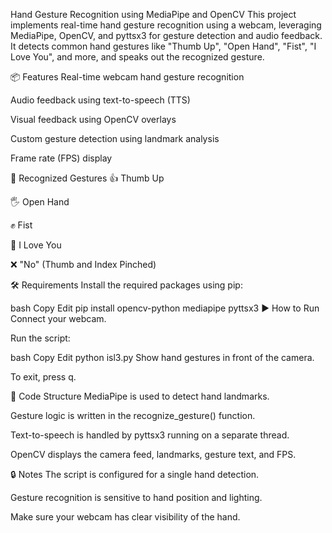 Hand Gesture Recognition using MediaPipe and OpenCV
This project implements real-time hand gesture recognition using a webcam, leveraging MediaPipe, OpenCV, and pyttsx3 for gesture detection and audio feedback. It detects common hand gestures like "Thumb Up", "Open Hand", "Fist", "I Love You", and more, and speaks out the recognized gesture.

📦 Features
Real-time webcam hand gesture recognition

Audio feedback using text-to-speech (TTS)

Visual feedback using OpenCV overlays

Custom gesture detection using landmark analysis

Frame rate (FPS) display

🧠 Recognized Gestures
👍 Thumb Up

🖐️ Open Hand

✊ Fist

🤟 I Love You

❌ "No" (Thumb and Index Pinched)

🛠️ Requirements
Install the required packages using pip:

bash
Copy
Edit
pip install opencv-python mediapipe pyttsx3
▶️ How to Run
Connect your webcam.

Run the script:

bash
Copy
Edit
python isl3.py
Show hand gestures in front of the camera.

To exit, press q.

🧩 Code Structure
MediaPipe is used to detect hand landmarks.

Gesture logic is written in the recognize_gesture() function.

Text-to-speech is handled by pyttsx3 running on a separate thread.

OpenCV displays the camera feed, landmarks, gesture text, and FPS.

🔒 Notes
The script is configured for a single hand detection.

Gesture recognition is sensitive to hand position and lighting.

Make sure your webcam has clear visibility of the hand.
